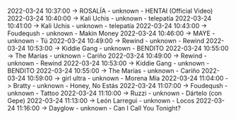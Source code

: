 2022-03-24 10:37:00 -> ROSALÍA - unknown - HENTAI (Official Video)
2022-03-24 10:40:00 -> Kali Uchis - unknown - telepatía
2022-03-24 10:41:00 -> Kali Uchis - unknown - telepatía
2022-03-24 10:43:00 -> Foudeqush - unknown - Makin Money
2022-03-24 10:46:00 -> MAYE - unknown - Tú
2022-03-24 10:49:00 -> Rewind - unknown - Rewind
2022-03-24 10:53:00 -> Kiddie Gang - unknown - BENDITO
2022-03-24 10:55:00 -> The Marías - unknown - Cariño
2022-03-24 10:49:00 -> Rewind - unknown - Rewind
2022-03-24 10:53:00 -> Kiddie Gang - unknown - BENDITO
2022-03-24 10:55:00 -> The Marías - unknown - Cariño
2022-03-24 10:59:00 -> girl ultra - unknown - Morena Mía
2022-03-24 11:04:00 -> Bratty - unknown - Honey, No Estás
2022-03-24 11:07:00 -> Foudeqush - unknown - Tattoo
2022-03-24 11:10:00 -> Ruzzi - unknown - Dártelo (con Gepe)
2022-03-24 11:13:00 -> León Larregui - unknown - Locos
2022-03-24 11:16:00 -> Dayglow - unknown - Can I Call You Tonight?
